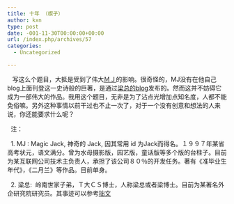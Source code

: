 ```yaml
---
title: 十年 （楔子）
author: kxn
type: post
date: -001-11-30T00:00:00+00:00
url: /index.php/archives/57
categories:
  - Uncategorized

---
```

   写这么个题目，大抵是受到了伟大<a title="伟大的MJ" href="http://djvu.spaces.live.com/" target="_blank">ＭＪ</a>的影响。很奇怪的，MJ没有在他自己blog上面刊登这一史诗般的巨著，是通过<a href="http://lby.spaces.live.com" target="_blank">梁总的blog</a>发布的。然而这并不妨碍它成为一部伟大的作品。我用这个题目，无非是为了沾点光增加点知名度，人都不能免俗嘛。另外这种事情以前干过也不止一次了，对于一个没有创意和想法的人来说，你还能要求什么呢？ 

  注： 

  1. MJ : Magic Jack, 神奇的 Jack, 因其常用 id 为Jack而得名。１９９７年某省高考状元，语文满分。曾为水母摄影版，园艺版，童话版等多个版的台柱子。目前为某互联网公司技术主负责人，承担了该公司８０％的开发任务。著有《准毕业生年代》，《二月兰》等作品。目前单身。 

  2. 梁总:  岭南世家子弟，Ｔ大ＣＳ博士，人称梁总或者梁博士。目前为某著名外企研究院研究员。其事迹可以参考[拙文][1]

 [1]: http://kxn.spaces.live.com/blog/cns!626140570A4EA541!499.entry